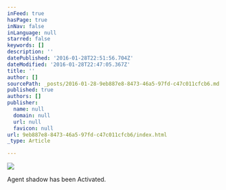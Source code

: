 ```yaml
---
inFeed: true
hasPage: true
inNav: false
inLanguage: null
starred: false
keywords: []
description: ''
datePublished: '2016-01-28T22:51:56.704Z'
dateModified: '2016-01-28T22:47:05.367Z'
title: ''
author: []
sourcePath: _posts/2016-01-28-9eb887e8-8473-46a5-97fd-c47c011cfcb6.md
published: true
authors: []
publisher:
  name: null
  domain: null
  url: null
  favicon: null
url: 9eb887e8-8473-46a5-97fd-c47c011cfcb6/index.html
_type: Article

---
```

![](https://s3-us-west-2.amazonaws.com/the-grid-img/p/aeb4031d112e34616f08f1b4a53b2e7f438fea9b.jpg)

Agent shadow has been Activated.
